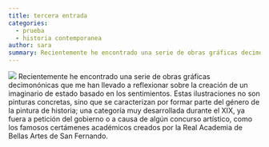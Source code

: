 ```yaml
---
title: tercera entrada
categories:
  - prueba
  - historia contemporanea
author: sara
summary: Recientemente he encontrado una serie de obras gráficas decimonónicas que me han llevado a reflexionar sobre la creación de un imaginario de estado basado en los sentimientos. Estas ilustraciones no son pinturas concretas, sino que se caracterizan por formar parte del género de la pintura de historia; una categoría muy desarrollada durante el XIX, ya fuera a petición del gobierno o a causa de algún concurso artístico, como los famosos certámenes académicos creados por la Real Academia de Bellas Artes de San Fernando.
---
```

<p><img src="/assets/img/blog/logo-20140706183015.png">&nbsp;Recientemente he encontrado una serie de obras gráficas decimonónicas que me han llevado a reflexionar sobre la creación de un imaginario de estado basado en los sentimientos. Estas ilustraciones no son pinturas concretas, sino que se caracterizan por formar parte del género de la pintura de historia; una categoría muy desarrollada durante el XIX, ya fuera a petición del gobierno o a causa de algún concurso artístico, como los famosos certámenes académicos creados por la Real Academia de Bellas Artes de San Fernando.</p>